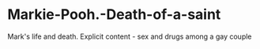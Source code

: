 # Markie-Pooh.-Death-of-a-saint
Mark's life and death. Explicit content - sex and drugs among a gay couple
